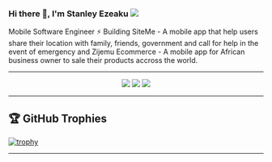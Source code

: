 ### Hi there 👋, I'm Stanley Ezeaku ![](https://pbs.twimg.com/profile_banners/860357608552763393/1593430830/1500x500)

Mobile Software Engineer ⚡️ Building SiteMe - A mobile app that help users share their location with family, friends, government and call for help in the event of emergency and Zijemu Ecommerce - A mobile app for African business owner to sale their products accross the world. 


<hr>

<p align="center">
  <img src ="https://github-readme-stats.vercel.app/api?username=stanezeaku&show_icons=true&count_private=true&theme=darcula&hide_border=true&hide=issues,contribs&bg_color=00000000">
  <img src ="https://github-readme-stats.vercel.app/api/top-langs/?username=stanezeaku&layout=compact&hide_border=true&theme=darcula&bg_color=00000000&langs_count=6">
  <img src ="https://github-readme-streak-stats.herokuapp.com?user=stanezeaku&theme=darcula&hide_border=true&background=FFFFFF00">
</p>

<hr>

## 🏆 GitHub Trophies

[![trophy](https://github-profile-trophy.vercel.app/?username=stanezeaku&theme=onedark&margin-w=15&margin-h=15)](https://www.buymeacoffee.com/pantani)

<hr>

